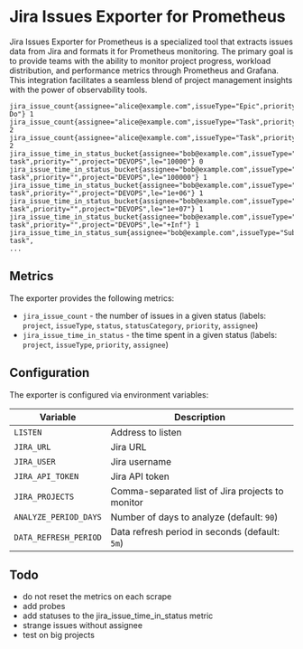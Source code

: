 # Jira Issues Exporter for Prometheus

Jira Issues Exporter for Prometheus is a specialized tool that extracts issues data from Jira and formats it for Prometheus monitoring. The primary goal is to provide teams with the ability to monitor project progress, workload distribution, and performance metrics through Prometheus and Grafana. This integration facilitates a seamless blend of project management insights with the power of observability tools.

```
jira_issue_count{assignee="alice@example.com",issueType="Epic",priority="",project="DEVOPS",status="TODO",statusCategory="To Do"} 1
jira_issue_count{assignee="alice@example.com",issueType="Task",priority="",project="DEVOPS",status="Aborted",statusCategory="Done"} 2
jira_issue_count{assignee="alice@example.com",issueType="Task",priority="",project="DEVOPS",status="Done",statusCategory="Done"} 2
jira_issue_time_in_status_bucket{assignee="bob@example.com",issueType="Sub-task",priority="",project="DEVOPS",le="10000"} 0
jira_issue_time_in_status_bucket{assignee="bob@example.com",issueType="Sub-task",priority="",project="DEVOPS",le="100000"} 1
jira_issue_time_in_status_bucket{assignee="bob@example.com",issueType="Sub-task",priority="",project="DEVOPS",le="1e+06"} 1
jira_issue_time_in_status_bucket{assignee="bob@example.com",issueType="Sub-task",priority="",project="DEVOPS",le="1e+07"} 1
jira_issue_time_in_status_bucket{assignee="bob@example.com",issueType="Sub-task",priority="",project="DEVOPS",le="+Inf"} 1
jira_issue_time_in_status_sum{assignee="bob@example.com",issueType="Sub-task",
...
```

## Metrics

The exporter provides the following metrics:
- `jira_issue_count` - the number of issues in a given status (labels: `project`, `issueType`, `status`, `statusCategory`, `priority`, `assignee`)
- `jira_issue_time_in_status` - the time spent in a given status (labels: `project`, `issueType`, `priority`, `assignee`)

## Configuration

The exporter is configured via environment variables:

| Variable              | Description                                      |
|-----------------------|--------------------------------------------------|
| `LISTEN`              | Address to listen                                |
| `JIRA_URL`            | Jira URL                                         |
| `JIRA_USER`           | Jira username                                    |
| `JIRA_API_TOKEN`      | Jira API token                                   |
| `JIRA_PROJECTS`       | Comma-separated list of Jira projects to monitor |
| `ANALYZE_PERIOD_DAYS` | Number of days to analyze (default: `90`)        |
| `DATA_REFRESH_PERIOD` | Data refresh period in seconds (default: `5m`)   |


## Todo

- do not reset the metrics on each scrape
- add probes
- add statuses to the jira_issue_time_in_status metric
- strange issues without assignee
- test on big projects
